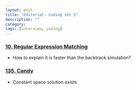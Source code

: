 ```yaml
---
layout: post
title: "Editorial: Coding set 5" 
description: ""
category: 
tags: [interview, coding]
---
```


### [10. Regular Expression Matching](https://leetcode.com/submissions/detail/356396270/)
* How to explain it is faster than the backtrack simulation?

### [135. Candy](https://leetcode.com/submissions/detail/356593330/)
* Constant space solution exists
